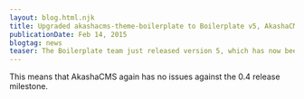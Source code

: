 ```yaml
---
layout: blog.html.njk
title: Upgraded akashacms-theme-boilerplate to Boilerplate v5, AkashaCMS 0.4.x release imminent
publicationDate: Feb 14, 2015
blogtag: news
teaser: The Boilerplate team just released version 5, which has now been rolled into akashacms-theme-boilerplate.
---
```


This means that AkashaCMS again has no issues against the 0.4 release milestone.  
